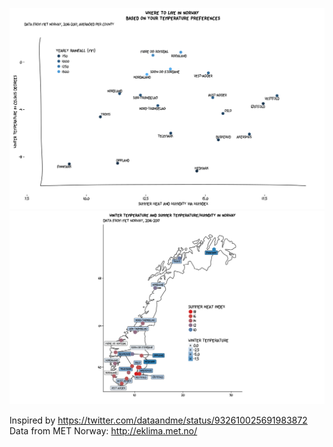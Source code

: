 

![](scatterplot.png)
![](map.png)

Inspired by https://twitter.com/dataandme/status/932610025691983872
Data from MET Norway: http://eklima.met.no/
